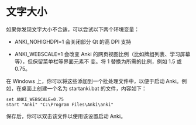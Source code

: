 # 文字大小

如果你发现文字大小不合适，可以尝试以下两个环境变量：

- ANKI_NOHIGHDPI=1 会关闭部分 Qt 的高 DPI 支持

- ANKI_WEBSCALE=1 会改变 Anki 的网页视图比例（比如牌组列表、学习屏幕等），但保留菜单栏等界面元素不
  变。将 1 替换为所需的比例，例如 1.5 或 0.75。

在 Windows 上，你可以将这些添加到一个批处理文件中，以便于启动 Anki。例如，在桌面上创建一个名为
startanki.bat 的文件，内容如下：

```
set ANKI_WEBSCALE=0.75
start "Anki" "C:\Program Files\Anki\anki"
```

保存后，你可以双击该文件以使用该设置启动 Anki。
